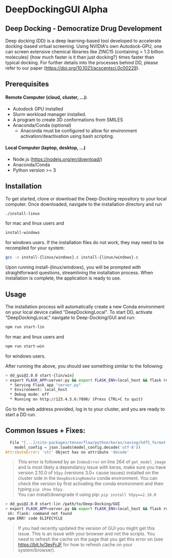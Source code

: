 # DeepDockingGUI Alpha

## Deep Docking - Democratize Drug Development
Deep docking (DD) is a deep learning-based tool developed to accelerate docking-based virtual screening. Using NVIDIA's own Autodock-GPU,  one can screen extensive chemical libraries like ZINC15 (containing > 1.3 billion molecules) {how much faster is it than just docking?} times faster than typical docking. For further details into the processes behind DD, please refer to our paper (https://doi.org/10.1021/acscentsci.0c00229). 

## Prerequisites
#### Remote Computer (cloud, cluster, ...):
* Autodock GPU installed
* Slurm workload manager installed.
* A program to create 3D conformations from SMILES
* Anaconda/Conda (optional)
  * Anaconda must be configured to allow for environment activation/deactivation using bash scripting.

#### Local Computer (laptop, desktop, ...)
* Node.js (https://nodejs.org/en/download/)
* Anaconda/Conda
* Python version >= 3

## Installation
To get started, clone or download the Deep-Docking repository to your local computer. Once downloaded, navigate to the installation directory and run 
```bash 
./install-linux
```
for mac and linux users and
```bash 
install-windows
```
for windows users. If the installation files do not work, they may need to be recompiled for your system:

```bash 
gcc -o install-{linux/windows}.c install-{linux/windows}.c
```
Upon running install-{linux/windows}, you will be prompted with straightforward questions, streamlining the installation process. When installation is complete, the application is ready to use. 


## Usage
The installation process will automatically create a new Conda environment on your local device called "DeepDockingLocal". To start DD, activate "DeepDockingLocal," navigate to Deep-Docking/GUI and run:
```bash 
npm run start-lin
```


for mac and linux users and
```bash 
npm run start-win
```
for windows users. 


After running the above, you should see something similar to the following: 
```bash 
> dd_gui@2.0.0 start-{lin/win} 
> export FLASK_APP=server.py && export FLASK_ENV=local_host && flask run
  * Serving Flask app "server.py" 
  * Environment: local_host 
  * Debug mode: off 
  * Running on http://123.4.5.6:7890/ (Press CTRL+C to quit)
 ```

Go to the web address provided, log in to your cluster, and you are ready to start a DD run.



## Common Issues + Fixes:
```python
  File "[...]/site-packages/tensorflow/python/keras/saving/hdf5_format.py", line 210, in load_model_from_hdf5
    model_config = json.loads(model_config.decode('utf-8'))
AttributeError: 'str' Object has no attribute 'decode'
```
  >This error is followed by an `IndexError` on line 264 of `get_model_image` and is most likely a dependancy issue with keras, make sure you have version 2.10.0 of `h5py` (versions 3.0+ cause issues) installed on the cluster side in the `DeepDockingRemote` conda environment. You can check the version by first activating the conda environment and then typing `pip show h5py`.<br>
  >You can install/downgrade it using pip: `pip install h5py==2.10.0` 

```bash
> dd_gui@2.0.0 start-lin /path/to/Deep-Docking/GUI
> export FLASK_APP=server.py && export FLASK_ENV=local_host && flask run
 sh: flask: command not found
 npm ERR! code ELIFECYCLE
```
 > If you had recently updated the version of GUI you might get this issue. This is an issue with your browser and not the scripts. You need to refresh the cache on the page that you get this error on (see https://bit.ly/3evFrJF for how to refresh cache on your system/browser).
